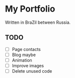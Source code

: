 # My Portfolio #
Written in BraZil between Russia.


## TODO ##
- [ ] Page contacts
- [ ] Blog maybe
- [ ] Animation
- [ ] Improve images
- [ ] Delete unused code
